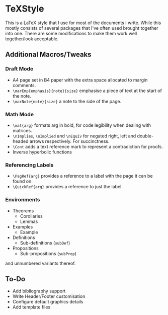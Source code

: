 # TeXStyle

This is a LaTeX style that I use for most of the documents I write. While this mostly consists of several packages that I've often used brought together into one. There are some modifications to make them work well together/look acceptable.

## Additional Macros/Tweaks

### Draft Mode

+ A4 page set in B4 paper with the extra space allocated to margin comments.
+ `\marEmp{emphasis}{note}{size}` emphasise a piece of text at the start of the note.
+ `\marNote{note}{size}` a note to the side of the page.

### Math Mode

+ `\mat{arg}` formats arg in bold, for code legibility when dealing with matrices.
+ `\nImplies`, `\nImplied` and `\nEquiv` for negated right, left and double-headed arrows respectively. For succinctness.
+ `\Cont` adds a text reference mark to represent a contradiction for proofs.
+ Inverse hyperbolic functions

### Referencing Labels

+ `\PagRef{arg}` provides a reference to a label with the page it can be found on.
+ `\QuickRef{arg}` provides a reference to just the label.

### Environments

+ Theorems
  + Corollaries
  + Lemmas
+ Examples
  + Example
+ Definitions
  + Sub-definitions (`subDef`)
+ Propositions
  + Sub-propositions (`subProp`)

and unnumbered variants thereof.

## To-Do

+ Add bibliography support
+ Write Header/Footer customisation
+ Configure default graphics details
+ Add template files